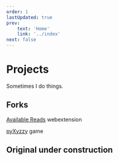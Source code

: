 ```yaml
---
order: 1
lastUpdated: true
prev:
    text: 'Home'
    link: '../index'
next: false
---
```

# Projects 
Sometimes I do things.

## Forks

[Available Reads](forks/available-reads) <Badge type="info">webextension</Badge>

[pyXyzzy](forks/pyxyzzy) <Badge type="info">game</Badge> <i-devicon-react />

## Original <Badge type="warning">under construction</Badge>
